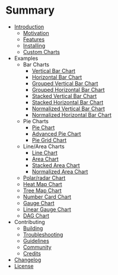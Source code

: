 # Summary

* [Introduction](README.md)
  * [Motivation](intro/motivation.md)
  * [Features](intro/features.md)
  * [Installing](intro/installing.md)
  * [Custom Charts](intro/custom-charts.md)
* Examples
   * Bar Charts
      * [Vertical Bar Chart](charts/bar-vertical.md)
      * [Horizontal Bar Chart](charts/bar-horizontal.md)
      * [Grouped Vertical Bar Chart](charts/bar-vertical-2d.md)
      * [Grouped Horizontal Bar Chart](charts/bar-horizontal-2d.md)
      * [Stacked Vertical Bar Chart](charts/bar-vertical-stacked.md)
      * [Stacked Horizontal Bar Chart](charts/bar-horizontal-stacked.md)
      * [Normalized Vertical Bar Chart](charts/bar-vertical-normalized.md)
      * [Normalized Horizontal Bar Chart](charts/bar-horizontal-normalized.md)
   * Pie Charts
      * [Pie Chart](charts/pie-chart.md)
      * [Advanced Pie Chart](charts/advanced-pie-chart.md)
      * [Pie Grid Chart](charts/pie-grid.md)
   * Line/Area Charts
      * [Line Chart](charts/line-chart.md)
      * [Area Chart](charts/area-chart.md)
      * [Stacked Area Chart](charts/area-chart-stacked.md)
      * [Normalized Area Chart](charts/area-chart-normalized.md)
   * [Polar/radar Chart](charts/polar-chart.md)
   * [Heat Map Chart](charts/heat-map.md)
   * [Tree Map Chart](charts/tree-map.md)
   * [Number Card Chart](charts/number-card.md)
   * [Gauge Chart](charts/gauge.md)
   * [Linear Gauge Chart](charts/linear-gauge.md)
   * [DAG Chart](https://github.com/swimlane/ngx-charts-dag)
* Contributing
   * [Building](contributing/building.md)
   * [Troubleshooting](contributing/troubleshooting.md)
   * [Guidelines](contributing/guidelines.md)
   * [Community](contributing/community.md)
   * [Credits](contributing/credits.md)
* [Changelog](changelog.md)
* [License](license.md)
